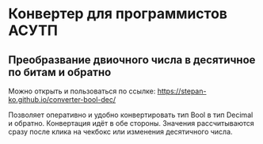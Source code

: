 <h1> Конвертер для программистов АСУТП</h1>
<h2>Преобразвание двиочного числа в десятичное по битам и обратно</h2>
<p>Можно открыть и пользоваться по ссылке: <a href="https://stepan-ko.github.io/converter-bool-dec/" target="_blank">https://stepan-ko.github.io/converter-bool-dec/</a></p>
<p>Позволяет оперативно и удобно конвертировать тип Bool в тип Decimal и обратно. Конвертация идёт в обе стороны. Значения рассчитываются сразу после клика на чекбокс или изменения десятичного числа.</p>
